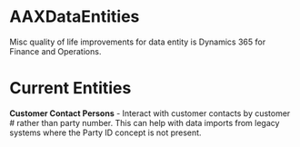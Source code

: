 # AAXDataEntities

Misc quality of life improvements for data entity is Dynamics 365 for Finance and Operations.

# Current Entities
**Customer Contact Persons** - Interact with customer contacts by customer # rather than party number. This can help with data imports from legacy systems where the Party ID concept is not present.

